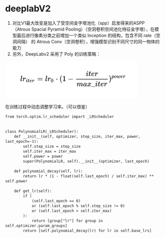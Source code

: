 deeplabV2
======================
1. 对比V1最大改变是加入了受空间金字塔池化（spp）启发得来的ASPP（Atrous Spacial Pyramid Pooling）（空洞卷积空间池化特征金字塔），在模型最后进行像素分类之前增加一个类似 Inception 的结构，包含不同 rate（空洞间隔） 的 Atrous Conv（空洞卷积），增强模型识别不同尺寸的同一物体的能力
2. 另外，DeepLabv2 采用了 Poly 的训练策略：

![poly](./images/poly_lr.png)

在训练过程中动态调整学习率。（可以借鉴）
```
from torch.optim.lr_scheduler import _LRScheduler


class PolynomialLR(_LRScheduler):
    def __init__(self, optimizer, step_size, iter_max, power, last_epoch=-1):
        self.step_size = step_size
        self.iter_max = iter_max
        self.power = power
        super(PolynomialLR, self).__init__(optimizer, last_epoch)

    def polynomial_decay(self, lr):
        return lr * (1 - float(self.last_epoch) / self.iter_max) ** self.power

    def get_lr(self):
        if (
            (self.last_epoch == 0)
            or (self.last_epoch % self.step_size != 0)
            or (self.last_epoch > self.iter_max)
        ):
            return [group["lr"] for group in self.optimizer.param_groups]
        return [self.polynomial_decay(lr) for lr in self.base_lrs]
```
